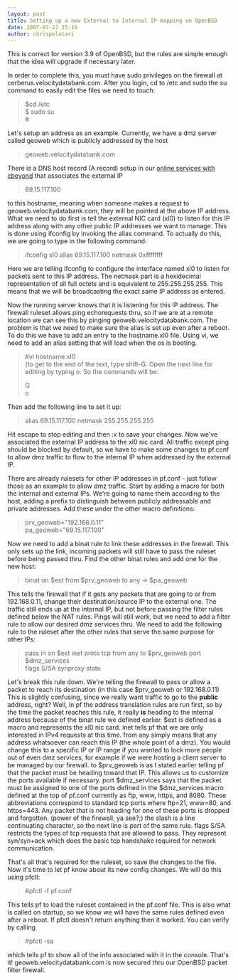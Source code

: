 ```yaml
---
layout: post
title: Setting up a new External to Internal IP mapping on OpenBSD
date: 2007-07-27 15:16
author: chrispelatari
---
```

<p>This is correct for version 3.9 of OpenBSD, but the rules are simple enough that the idea will upgrade if necessary later.</p> <p>In order to complete this, you must have sudo privileges on the firewall at cerberus.velocitydatabank.com. After you login, cd to /etc and sudo the su command to easily edit the files we need to touch:</p> <blockquote> <p>$cd /etc<br />$ sudo su<br />#</p></blockquote> <p>Let's setup an address as an example. Currently, we have a dmz server called geoweb which is publicly addressed by the host</p> <blockquote> <p>geoweb.velocitydatabank.com</p></blockquote> <p>There is a DNS host record (A record) setup in our <a href="https://bsimple.cbeyond.net/bsimple/go">online services with cbeyond</a> that associates the external IP </p> <blockquote> <p>69.15.117.100</p></blockquote> <p>to this hostname, meaning when someone makes a request to geoweb.velocitydatabank.com, they will be pointed at the above IP address. What we need to do first is tell the external NIC card (xl0) to listen for this IP address along with any other public IP addresses we want to manage. This is done using ifconfig by invoking the alias command. To actually do this, we are going to type in the following command:</p> <blockquote> <p>ifconfig xl0 alias 69.15.117.100 netmask 0xffffffff</p></blockquote> <p>Here we are telling ifconfig to configure the interface named xl0 to listen for packets sent to this IP address. The netmask part is a hexidecimal representation of all full octets and is equivalent to 255.255.255.255. This means that we will be broadcasting the exact same IP address as entered.</p> <p>Now the running server knows that it is listening for this IP address. The firewall ruleset allows ping echorequests thru, so if we are at a remote location we can see this by pinging geoweb.velocitydatabank.com. The problem is that we need to make sure the alias is set up even after a reboot. To do this we have to add an entry to the hostname.xl0 file. Using vi, we need to add an alias setting that will load when the os is booting.</p> <blockquote> <p>#vi hostname.xl0<br />(to get to the end of the text, type shift-G. Open the next line for editing by typing o. So the commands will be:</p> <p>G<br />o<br /></p></blockquote> <p>Then add the following line to set it up:</p> <blockquote> <p>alias 69.15.117.100 netmask 255.255.255.255</p></blockquote> <p>Hit escape to stop editing and then :x to save your changes. Now we've associated the external IP address to the xl0 nic card. All traffic except ping should be blocked by default, so we have to make some changes to pf.conf to allow dmz traffic to flow to the internal IP when addressed by the external IP.</p> <p>There are already rulesets for other IP addresses in pf.conf - just follow those as an example to allow dmz traffic. Start by adding a macro for both the internal and external IPs. We're going to name them according to the host, adding a prefix to distinguish between publicly addressable and private addresses. Add these under the other macro definitions:</p> <blockquote> <p>prv_geoweb="192.168.0.11"<br />pa_geoweb="69.15.117.100"</p></blockquote> <p>Now we need to add a binat rule to link these addresses in the firewall. This only sets up the link, incoming packets will still have to pass the ruleset before being passed thru. Find the other binat rules and add one for the new host:</p> <blockquote> <p>binat on $ext from $prv_geoweb to any -&gt; $pa_geoweb</p></blockquote> <p>This tells the firewall that if it gets any packets that are going to or from 192.168.0.11, change their destination/source IP to the external one. The traffic still ends up at the internal IP, but not before passing the filter rules defined below the NAT rules. Pings will still work, but we need to add a filter rule to allow our desired dmz services thru. We need to add the following rule to the ruleset after the other rules that serve the same purpose for other IPs:</p> <blockquote> <p>pass in on $ext inet proto tcp from any to $prv_geoweb port $dmz_services <br />flags S/SA synproxy state</p></blockquote> <p>Let's break this rule down. We're telling the firewall to pass or allow a packet to reach its destination (in this case $prv_geoweb or 192.168.0.11) This is slightly confusing, since we really want traffic to go to the <strong>public</strong>  address, right? Well, in pf the address translation rules are run first, so by the time the packet reaches this rule, it really <strong>is</strong> heading to the internal address because of the binat rule we defined earlier. $ext is defined as a macro and represents the xl0 nic card. inet tells pf that we are only interested in IPv4 requests at this time. from any simply means that any address whatsoever can reach this IP (the whole point of a dmz). You would change this to a specific IP or IP range if you wanted to lock more people out of even dmz services, for example if we were hosting a client server to be managed by our firewall. to $prv_geoweb is as I stated earlier telling pf that the packet must be heading toward that IP. This allows us to customize the ports available if necessary. port $dmz_services says that the packet must be assigned to one of the ports defined in the $dmz_services macro defined at the top of pf.conf currently as ftp, www, https, and 8080. These abbreviations correspond to standard tcp ports where ftp=21, www=80, and https=443. Any packet that is not heading for one of these ports is dropped and forgotten. (power of the firewall, ya see?;) the slash is a line continuating character, so the next line is part of the same rule. flags S/SA restricts the types of tcp requests that are allowed to pass. They represent syn/syn+ack which does the basic tcp handshake required for network communication.</p> <p>That's all that's required for the ruleset, so save the changes to the file. Now it's time to let pf know about its new config changes. We will do this using pfctl:</p> <blockquote> <p>#pfctl -f pf.conf</p></blockquote> <p>This tells pf to load the ruleset contained in the pf.conf file. This is also what is called on startup, so we know we will have the same rules defined even after a reboot. If pfctl doesn't return anything then it worked. You can verify by calling</p> <blockquote> <p>#pfctl -sa</p></blockquote> <p>which tells pf to show all of the info associated with it in the console. That's it! geoweb.velocitydatabank.com is now secured thru our OpenBSD packet filter firewall.</p>
